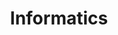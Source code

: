 ---
category: [informatics] #Category ID.
hue: var(--c-themeHueBlue) #Category hue. See note [1].
title: Informatics #Category title.
# description: Lorem ipsum dolor sit amet.
---
